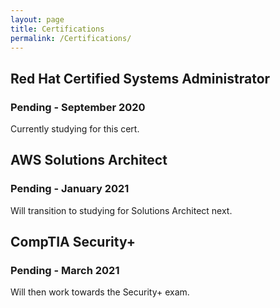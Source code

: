 ```yaml
---
layout: page
title: Certifications
permalink: /Certifications/
---
```


## Red Hat Certified Systems Administrator
### Pending - September 2020
Currently studying for this cert.

## AWS Solutions Architect
### Pending - January 2021
Will transition to studying for Solutions Architect next.

## CompTIA Security+
### Pending - March 2021
Will then work towards the Security+ exam.